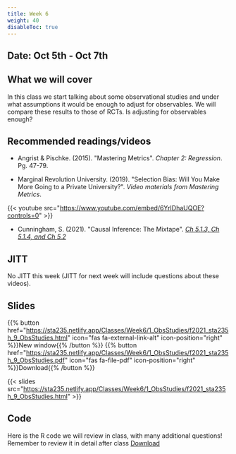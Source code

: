 ```yaml
---
title: Week 6
weight: 40
disableToc: true
---
```


## Date: Oct 5th - Oct 7th

## What we will cover

In this class we start talking about some observational studies and under what assumptions it would be enough to adjust for observables. We will compare these results to those of RCTs. Is adjusting for observables enough?  

## Recommended readings/videos

- Angrist & Pischke. (2015). "Mastering Metrics". *Chapter 2: Regression*. Pg. 47-79. 

- Marginal Revolution University. (2019). "Selection Bias: Will You Make More Going to a Private University?". *Video materials from Mastering Metrics*.

{{< youtube src="https://www.youtube.com/embed/6YrIDhaUQOE?controls=0" >}}

- Cunningham, S. (2021). "Causal Inference: The Mixtape". [*Ch 5.1.3, Ch 5.1.4, and Ch 5.2*](https://mixtape.scunning.com/matching-and-subclassification.html#subclassification-exercise-titanic-mathrmdata-set)


## JITT

No JITT this week (JITT for next week will include questions about these videos). <!-- You can find the assignment [here](https://forms.gle/7Y6TaDH9GYezcnmB7). -->

## Slides

{{% button href="https://sta235.netlify.app/Classes/Week6/1_ObsStudies/f2021_sta235h_9_ObsStudies.html" icon="fas fa-external-link-alt" icon-position="right" %}}New window{{% /button %}} {{% button href="https://sta235.netlify.app/Classes/Week6/1_ObsStudies/f2021_sta235h_9_ObsStudies.pdf" icon="fas fa-file-pdf" icon-position="right" %}}Download{{% /button %}} 

{{< slides src="https://sta235.netlify.app/Classes/Week6/1_ObsStudies/f2021_sta235h_9_ObsStudies.html" >}} 


## Code

Here is the R code we will review in class, with many additional questions! Remember to review it in detail after class <a onclick="ga('send', 'event', 'External-Link','click','code6','0','Link');" href="https://raw.githubusercontent.com/maibennett/sta235/main/exampleSite/content/Classes/Week5/1_RCT/code/f2021_sta235h_8_RCT.R" target="_blank" class="btn btn-default">Download<i class="fas fa-code"></i></a>